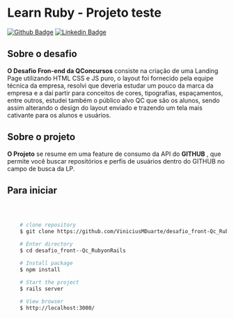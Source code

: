 # Learn Ruby - Projeto teste


[![Github Badge](https://img.shields.io/badge/-Github-000?style=flat-square&logo=Github&logoColor=white&link=https://github.com/Viniciusmduarte)](https://github.com/ViniciusMDuarte)
[![Linkedin Badge](https://img.shields.io/badge/-LinkedIn-blue?style=flat-square&logo=Linkedin&logoColor=white&link=https://www.linkedin.com/in/https://www.linkedin.com/in/viniciusmduarte//)](https://www.linkedin.com/in/viniciusmduarte/)


## Sobre o desafio

**O Desafio Fron-end da QConcursos** consiste na criação de uma Landing Page utilizando HTML CSS e JS puro, o layout foi fornecido pela equipe técnica da empresa, resolvi que deveria estudar um pouco da marca da empresa e a daí partir para conceitos de cores, tipografias, espaçamentos, entre outros, estudei também o público alvo QC que são os alunos, sendo assim alterando o design do layout enviado e trazendo um tela mais cativante para os alunos e usuários.

## Sobre o projeto

**O Projeto** se resume em uma feature de consumo da API do **GITHUB** , que permite você buscar repositórios e perfis de usuários dentro do GITHUB no campo de busca da LP.

<!-- <a href="https://determined-swirles-972f11.netlify.app" target="_blank">Deploy</a> -->





## Para iniciar


```bash

 

    # clone repository
    $ git clone https://github.com/ViniciusMDuarte/desafio_front-Qc_RubyonRails.git

    # Enter directory
    $ cd desafio_front--Qc_RubyonRails

    # Install package
    $ npm install
    
    # Start the project
    $ rails server

    # View browser
    $ http://localhost:3000/
